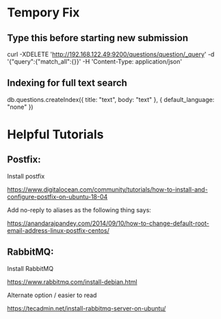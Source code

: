 # Tempory Fix 
## Type this before starting new submission 
curl -XDELETE 'http://192.168.122.49:9200/questions/question/_query' -d '{"query":{"match_all":{}}' -H 'Content-Type: application/json'
## Indexing for full text search

db.questions.createIndex({ title: "text", body: "text" }, { default_language: "none" })

# Helpful Tutorials

## Postfix: 
Install postfix

https://www.digitalocean.com/community/tutorials/how-to-install-and-configure-postfix-on-ubuntu-18-04

Add no-reply to aliases as the following thing says:

https://anandarajpandey.com/2014/09/10/how-to-change-default-root-email-address-linux-postfix-centos/

## RabbitMQ: 
Install RabbitMQ

https://www.rabbitmq.com/install-debian.html

Alternate option / easier to read 

https://tecadmin.net/install-rabbitmq-server-on-ubuntu/


